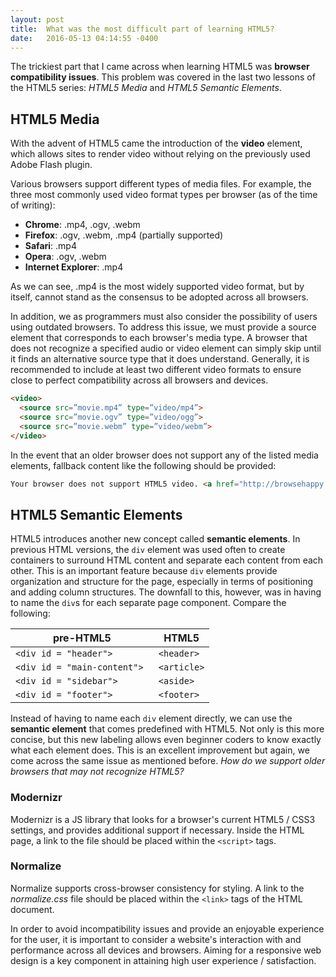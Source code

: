 ```yaml
---
layout: post
title:  What was the most difficult part of learning HTML5?
date:   2016-05-13 04:14:55 -0400
---
```


The trickiest part that I came across when learning HTML5 was **browser compatibility issues**. This problem was covered in the last two lessons of the HTML5 series: *HTML5 Media* and *HTML5 Semantic Elements*.

## HTML5 Media
With the advent of HTML5 came the introduction of the **video** element, which allows sites to render video without relying on the previously used Adobe Flash plugin. 

Various browsers support different types of media files. For example, the three most commonly used video format types per browser (as of the time of writing):

* **Chrome**: .mp4, .ogv, .webm
* **Firefox**: .ogv, .webm, .mp4 (partially supported)
* **Safari**: .mp4
* **Opera**: .ogv, .webm
* **Internet Explorer**: .mp4

As we can see, .mp4 is the most widely supported video format, but by itself, cannot stand as the consensus to be adopted across all browsers.

In addition, we as programmers must also consider the possibility of users using outdated browsers. To address this issue, we must provide a source element that corresponds to each browser's media type. A browser that does not recognize a specified audio or video element can simply skip until it finds an alternative source type that it does understand. Generally, it is recommended to include at least two different video formats to ensure close to perfect compatibility across all browsers and devices. 

```html
<video>
  <source src=”movie.mp4” type=”video/mp4”> 
  <source src=”movie.ogv” type=”video/ogg”> 
  <source src=”movie.webm” type=”video/webm”>
</video>
```

In the event that an older browser does not support any of the listed media elements, fallback content like the following should be provided:

```html
Your browser does not support HTML5 video. <a href="http://browsehappy.com" target="_blank">Please upgrade your browser</a>.
```

## HTML5 Semantic Elements
HTML5 introduces another new concept called **semantic elements**. In previous HTML versions, the `div` element was used often to create containers to surround HTML content and separate each content from each other. This is an important feature because `div` elements provide organization and structure for the page, especially in terms of positioning and adding column structures. The downfall to this, however, was in having to name the `div`s for each separate page component. Compare the following:

| pre-HTML5  |  HTML5  |
|------------------- | ----------------- |
| `<div id = "header">` | `<header>` |
| `<div id = "main-content"> `| `<article>` |
| `<div id = "sidebar">` | `<aside>` |
| `<div id = "footer"> `| `<footer>` |

Instead of having to name each `div` element directly, we can use the **semantic element** that comes predefined with HTML5. Not only is this more concise, but this new labeling allows even beginner coders to know exactly what each element does. This is an excellent improvement but again, we come across the same issue as mentioned before. *How do we support older browsers that may not recognize HTML5?* 

### Modernizr
Modernizr is a JS library that looks for a browser's current HTML5 / CSS3 settings, and provides additional support if necessary. Inside the HTML page, a link to the file should be placed within the `<script>` tags. 

### Normalize
Normalize supports cross-browser consistency for styling. A link to the *normalize.css* file should be placed within the `<link>` tags of the HTML document. 

In order to avoid incompatibility issues and provide an enjoyable experience for the user, it is important to consider a website's interaction with and performance across all devices and browsers. Aiming for a responsive web design is a key component in attaining high user experience / satisfaction. 
